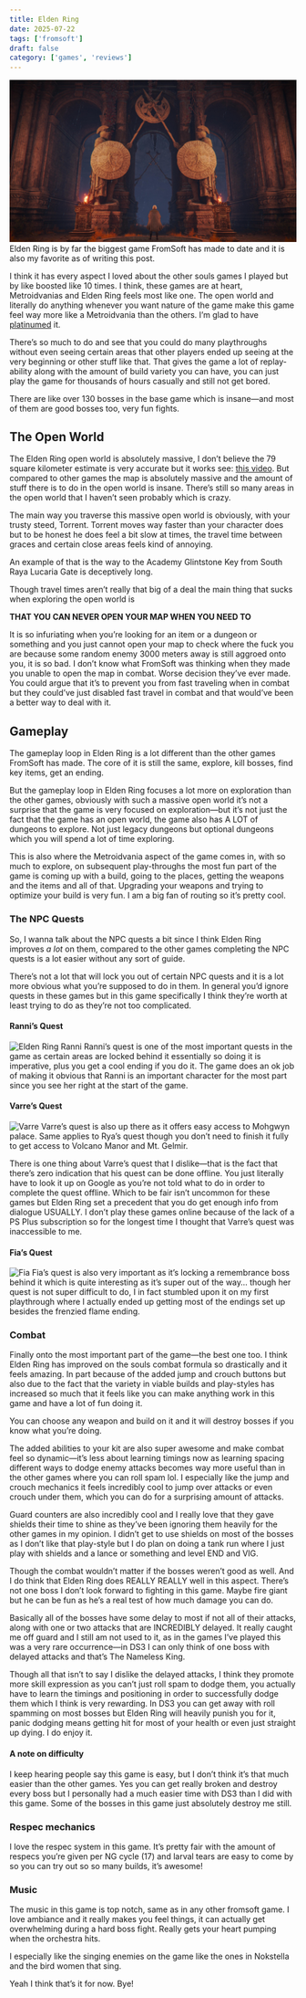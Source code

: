 ```yaml
---
title: Elden Ring
date: 2025-07-22
tags: ['fromsoft']
draft: false
category: ['games', 'reviews']
---
```

![Elden_Ring.jpg](/images/Elden_Ring.jpg)
Elden Ring is by far the biggest game FromSoft has made to date and it is also my favorite as of writing this post.

I think it has every aspect I loved about the other souls games I played but by like boosted like 10 times. I think, these games are at heart, Metroidvanias and Elden Ring feels most like one. The open world and literally do anything whenever you want nature of the game make this game feel way more like a Metroidvania than the others. I’m glad to have [platinumed](https://youtu.be/QKbSvsgJGgc?feature=shared) it.

There’s so much to do and see that you could do many playthroughs without even seeing certain areas that other players ended up seeing at the very beginning or other stuff like that. That gives the game a lot of replay-ability along with the amount of build variety you can have, you can just play the game for thousands of hours casually and still not get bored.

There are like over 130 bosses in the base game which is insane—and most of them are good bosses too, very fun fights. 

## The Open World
The Elden Ring open world is absolutely massive, I don’t believe the 79 square kilometer estimate is very accurate but it works see: [this video](https://youtu.be/XWQtJiQ1Sm4). But compared to other games the map is absolutely massive and the amount of stuff there is to do in the open world is insane. There’s still so many areas in the open world that I haven’t seen probably which is crazy.

The main way you traverse this massive open world is obviously, with your trusty steed, Torrent. Torrent moves way faster than your character does but to be honest he does feel a bit slow at times, the travel time between graces and certain close areas feels kind of annoying.

An example of that is the way to the Academy Glintstone Key from South Raya Lucaria Gate is deceptively long.

Though travel times aren’t really that big of a deal the main thing that sucks when exploring the open world is

**THAT YOU CAN NEVER OPEN YOUR MAP WHEN YOU NEED TO**

It is so infuriating when you’re looking for an item or a dungeon or something and you just cannot open your map to check where the fuck you are because some random enemy 3000 meters away is still aggroed onto you, it is so bad. I don’t know what FromSoft was thinking when they made you unable to open the map in combat. Worse decision they’ve ever made. You could argue that it’s to prevent you from fast traveling when in combat but they could’ve just disabled fast travel in combat and that would’ve been a better way to deal with it.

## Gameplay
The gameplay loop in Elden Ring is a lot different than the other games FromSoft has made. The core of it is still the same, explore, kill bosses, find key items, get an ending.

But the gameplay loop in Elden Ring focuses a lot more on exploration than the other games, obviously with such a massive open world it’s not a surprise that the game is very focused on exploration—but it’s not just the fact that the game has an open world, the game also has A LOT of dungeons to explore. Not just legacy dungeons but optional dungeons which you will spend a lot of time exploring.

This is also where the Metroidvania aspect of the game comes in, with so much to explore, on subsequent play-throughs the most fun part of the game is coming up with a build, going to the places, getting the weapons and the items and all of that. Upgrading your weapons and trying to optimize your build is very fun. I am a big fan of routing so it’s pretty cool.
### The NPC Quests
So, I wanna talk about the NPC quests a bit since I think Elden Ring improves *a lot* on them, compared to the other games completing the NPC quests is a lot easier without any sort of guide.

There’s not a lot that will lock you out of certain NPC quests and it is a lot more obvious what you’re supposed to do in them. In general you’d ignore quests in these games but in this game specifically I think they’re worth at least trying to do as they’re not too complicated.

#### Ranni’s Quest

![Elden Ring Ranni](../../images/Elden_Ring_Ranni.jpeg)
Ranni’s quest is one of the most important quests in the game as certain areas are locked behind it essentially so doing it is imperative, plus you get a cool ending if you do it. The game does an ok job of making it obvious that Ranni is an important character for the most part since you see her right at the start of the game.

#### Varre’s Quest

![Varre](/images/Varre.jpeg)
Varre’s quest is also up there as it offers easy access to Mohgwyn palace. Same applies to Rya’s quest though you don’t need to finish it fully to get access to Volcano Manor and Mt. Gelmir.

There is one thing about Varre’s quest that I dislike—that is the fact that there’s zero indication that his quest can be done offline. You just literally have to look it up on Google as you’re not told what to do in order to complete the quest offline. Which to be fair isn’t uncommon for these games but Elden Ring set a precedent that you do get enough info from dialogue USUALLY. I don’t play these games online because of the lack of a PS Plus subscription so for the longest time I thought that Varre’s quest was inaccessible to me.

#### Fia’s Quest

![Fia](/images/FiaER.jpeg)
Fia’s quest is also very important as it’s locking a remembrance boss behind it which is quite interesting as it’s super out of the way… though her quest is not super difficult to do, I in fact stumbled upon it on my first playthrough where I actually ended up getting most of the endings set up besides the frenzied flame ending.

### Combat
Finally onto the most important part of the game—the best one too. I think Elden Ring has improved on the souls combat formula so drastically and it feels amazing. In part because of the added jump and crouch buttons but also due to the fact that the variety in viable builds and play-styles has increased so much that it feels like you can make anything work in this game and have a lot of fun doing it.

You can choose any weapon and build on it and it will destroy bosses if you know what you’re doing. 

The added abilities to your kit are also super awesome and make combat feel so dynamic—it’s less about learning timings now as learning spacing different ways to dodge enemy attacks becomes way more useful than in the other games where you can roll spam lol. I especially like the jump and crouch mechanics it feels incredibly cool to jump over attacks or even crouch under them, which you can do for a surprising amount of attacks.

Guard counters are also incredibly cool and I really love that they gave shields their time to shine as they’ve been ignoring them heavily for the other games in my opinion. I didn’t get to use shields on most of the bosses as I don’t like that play-style but I do plan on doing a tank run where I just play with shields and a lance or something and level END and VIG. 

Though the combat wouldn’t matter if the bosses weren’t good as well. And I do think that Elden Ring does REALLY REALLY well in this aspect. There’s not one boss I don’t look forward to fighting in this game. Maybe fire giant but he can be fun as he’s a real test of how much damage you can do.

Basically all of the bosses have some delay to most if not all of their attacks, along with one or two attacks that are INCREDIBLY delayed. It really caught me off guard and I still am not used to it, as in the games I’ve played this was a very rare occurrence—in DS3 I can only think of one boss with delayed attacks and that’s The Nameless King. 

Though all that isn’t to say I dislike the delayed attacks, I think they promote more skill expression as you can’t just roll spam to dodge them, you actually have to learn the timings and positioning in order to successfully dodge them which I think is very rewarding. In DS3 you can get away with roll spamming on most bosses but Elden Ring will heavily punish you for it, panic dodging means getting hit for most of your health or even just straight up dying. I do enjoy it.

#### A note on difficulty 

I keep hearing people say this game is easy, but I don’t think it’s that much easier than the other games. Yes you can get really broken and destroy every boss but I personally had a much easier time with DS3 than I did with this game. Some of the bosses in this game just absolutely destroy me still.

### Respec mechanics

I love the respec system in this game. It’s pretty fair with the amount of respecs you’re given per NG cycle (17) and larval tears are easy to come by so you can try out so so many builds, it’s awesome!

### Music

The music in this game is top notch, same as in any other fromsoft game. I love ambiance and it really makes you feel things, it can actually get overwhelming during a hard boss fight. Really gets your heart pumping when the orchestra hits.

I especially like the singing enemies on the game like the ones in Nokstella and the bird women that sing.

Yeah I think that’s it for now. Bye!


